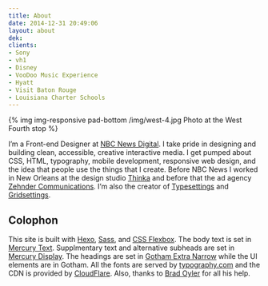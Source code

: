 ```yaml
---
title: About
date: 2014-12-31 20:49:06
layout: about
dek:
clients:
- Sony
- vh1
- Disney
- VooDoo Music Experience
- Hyatt
- Visit Baton Rouge
- Louisiana Charter Schools
---
```


{% img img-responsive pad-bottom /img/west-4.jpg Photo at the West Fourth stop %}

I’m a Front-end Designer at [NBC News Digital](http://www.nbcuni.com/digital/nbc-news-digital/ "NBC News Digital"). I take pride in designing and building clean, accessible, creative interactive media. I get pumped about CSS, HTML, typography, mobile development, responsive web design, and the idea that people use the things that I create. Before NBC News I worked in New Orleans at the design studio [Thinka](http://thinkabig.com/ "Thinka") and before that the ad agency [Zehnder Communications](http://z-comm.com/ "z-comm.com"). I’m also the creator of [Typesettings](http://typesettings.io/ "typesettings.io") and [Gridsettings](https://github.com/ianrose/gridsettings "GitHub").

<h2 class="heading--sub h4">Colophon</h2>

This site is built with [Hexo](http://hexo.io/ "hexo.io"), [Sass](http://sass-lang.com/ "Sass-lang.com"), and [CSS Flexbox](https://developer.mozilla.org/en-US/docs/Web/Guide/CSS/Flexible_boxes "MDN"). The body text is set in [Mercury Text](http://www.typography.com/fonts/mercury-text/overview/ "typography.com"). Supplmentary text and alternative subheads are set in [Mercury Display](http://www.typography.com/fonts/mercury-display/overview/ "typography.com"). The headings are set in [Gotham Extra Narrow](http://www.typography.com/fonts/gotham/ "typography.com") while the UI elements are in Gotham. All the fonts are served by [typography.com](http://www.typography.com/ "Hoefler & Co") and the CDN is provided by [CloudFlare](https://www.cloudflare.com/ "cloudflare.com"). Also, thanks to [Brad Oyler](http://bradoyler.com "bradoyler.com") for all his help.